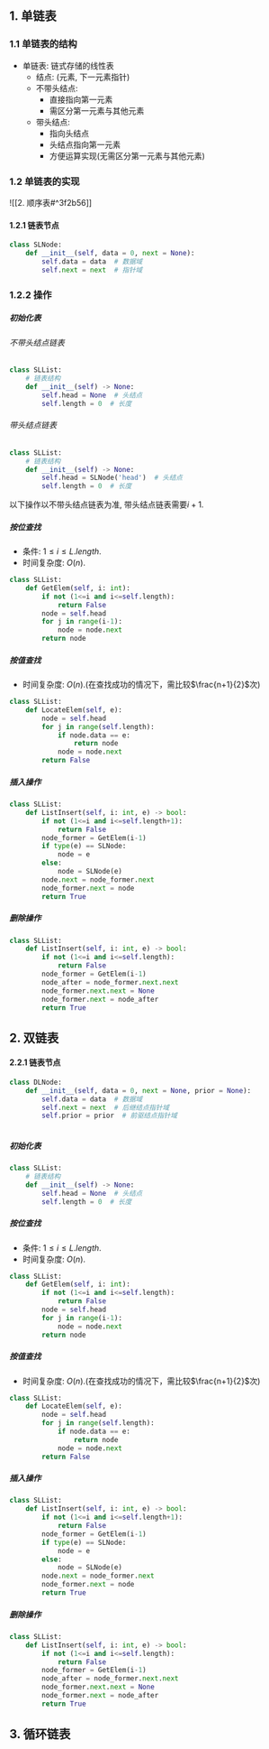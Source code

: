 
## 1. 单链表

### 1.1 单链表的结构

+ 单链表: 链式存储的线性表
	+ 结点: (元素, 下一元素指针)
	+ 不带头结点: 
		+ 直接指向第一元素
		+ 需区分第一元素与其他元素
	+ 带头结点: 
		+ 指向头结点
		+ 头结点指向第一元素
		+ 方便运算实现(无需区分第一元素与其他元素)

### 1.2 单链表的实现
![[2. 顺序表#^3f2b56]]

#### 1.2.1 链表节点

```python
class SLNode:
	def __init__(self, data = 0, next = None):
		self.data = data  # 数据域
		self.next = next  # 指针域
```

### 1.2.2 操作

##### 初始化表
###### 不带头结点链表

```python
class SLList:
    # 链表结构
    def __init__(self) -> None:
        self.head = None  # 头结点
        self.length = 0  # 长度
```

###### 带头结点链表

```python
class SLList:
    # 链表结构
    def __init__(self) -> None:
        self.head = SLNode('head')  # 头结点
        self.length = 0  # 长度
```

以下操作以不带头结点链表为准, 带头结点链表需要$i+1$.


##### 按位查找

+ 条件: $1\leq i\leq L.length$.
+ 时间复杂度: $O(n)$.
```python
class SLList:
	def GetElem(self, i: int):
		if not (1<=i and i<=self.length):
			return False
		node = self.head
		for j in range(i-1):
			node = node.next
		return node
```

##### 按值查找

+ 时间复杂度: $O(n)$.(在查找成功的情况下，需比较$\frac{n+1}{2}$次)
```python
class SLList:
	def LocateElem(self, e):
		node = self.head
		for j in range(self.length):
			if node.data == e:
				return node
			node = node.next
		return False
```

##### 插入操作

```python
class SLList:
	def ListInsert(self, i: int, e) -> bool:
		if not (1<=i and i<=self.length+1):
			return False
		node_former = GetElem(i-1)  
		if type(e) == SLNode:
    		node = e
    	else:
        	node = SLNode(e)
		node.next = node_former.next
		node_former.next = node
		return True
```

##### 删除操作

```python
class SLList:
    def ListInsert(self, i: int, e) -> bool:
        if not (1<=i and i<=self.length):
            return False
        node_former = GetElem(i-1)  
        node_after = node_former.next.next
        node_former.next.next = None
        node_former.next = node_after
		return True
```

## 2. 双链表

#### 2.2.1 链表节点

```python
class DLNode:
	def __init__(self, data = 0, next = None, prior = None):
		self.data = data  # 数据域
		self.next = next  # 后继结点指针域
		self.prior = prior  # 前驱结点指针域
		
```

##### 初始化表

```python
class SLList:
    # 链表结构
    def __init__(self) -> None:
        self.head = None  # 头结点
        self.length = 0  # 长度
```

##### 按位查找

+ 条件: $1\leq i\leq L.length$.
+ 时间复杂度: $O(n)$.
```python
class SLList:
	def GetElem(self, i: int):
		if not (1<=i and i<=self.length):
			return False
		node = self.head
		for j in range(i-1):
			node = node.next
		return node
```

##### 按值查找

+ 时间复杂度: $O(n)$.(在查找成功的情况下，需比较$\frac{n+1}{2}$次)
```python
class SLList:
	def LocateElem(self, e):
		node = self.head
		for j in range(self.length):
			if node.data == e:
				return node
			node = node.next
		return False
```

##### 插入操作

```python
class SLList:
	def ListInsert(self, i: int, e) -> bool:
		if not (1<=i and i<=self.length+1):
			return False
		node_former = GetElem(i-1)  
		if type(e) == SLNode:
    		node = e
    	else:
        	node = SLNode(e)
		node.next = node_former.next
		node_former.next = node
		return True
```

##### 删除操作

```python
class SLList:
    def ListInsert(self, i: int, e) -> bool:
        if not (1<=i and i<=self.length):
            return False
        node_former = GetElem(i-1)  
        node_after = node_former.next.next
        node_former.next.next = None
        node_former.next = node_after
		return True
```

## 3. 循环链表




